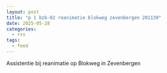 ```yaml
---
layout: post
title: "p 1 bzb-02 reanimatie blokweg zevenbergen 201139"
date: 2025-05-28
categories: 
  - rss
tags: 
  - feed
---
```


Assistentie bij reanimatie op Blokweg in Zevenbergen
